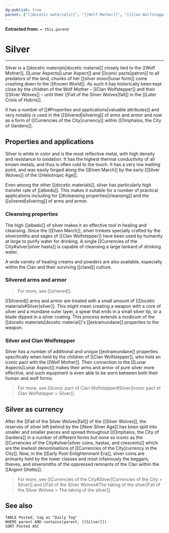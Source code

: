 ```yaml
---
dg-publish: true
parent: ["[[Docetic materials]]", "[[Wolf Mother]]", "[[Clan Wolfstepper]]", "[[Currencies of the City]]", "[[Docetic forms of the Aspects]]", "[[Iconic pact of Clan Wolfstepper]]"]
---
```

**Extracted from:** `= this.parent`
# Silver

---

Silver is a [[docetic materials|docetic material]] closely tied to the [[Wolf Mother]], [[Lunar Aspects|Lunar Aspect]] and [[Iconic pacts|patron]] to all predators of the land, chunks of her [[silver moon|lunar form]] come crashing down to the [[Known World]]. As such it has historically been kept close by the children of the Wolf Mother – [[Clan Wolfstepper]] and their [[Silver Wolves]] – until their [[Fall of the Silver Wolves|fall]] in the [[Later Crisis of Hubris]].

It has a number of [[#Properties and applications|valuable attributes]] and very notably is used in the [[Silvered|silvering]] of arms and armor and now as a form of [[Currencies of the City|currency]] within [[Omphalos, the City of Gardens]].

## Properties and applications

Silver is white in color and is the most reflective metal, with high density and resistance to oxidation. It has the highest thermal conductivity of all known metals, and thus is often cold to the touch. It has a very low melting point, and was easily forged along the [[Elven March]] by the early [[Silver Wolves]] of the [[Heliotropic Age]].

Even among the other [[docetic materials]], silver has particularly high transfer rate of [[albedo]]. This makes it suitable for a number of practical applications including for [[#cleansing properties|cleansing]] and the [[silvered|silvering]] of arms and armor.

### Cleansing properties

The high [[albedo]] of silver makes it an effective tool in healing and cleansing. Since the [[Elven March]], silver trinkets specially crafted by the silversmiths and sages of [[Clan Wolfstepper]] have been used by humanity at large to purify water for drinking. A single [[Currencies of the City#silver|silver hasta]] is capable of cleansing a large tankard of drinking water.

A wide variety of healing creams and powders are also available, especially within the Clan and their surviving [[cland]] culture.

### Silvered arms and armor

> For more, see [[silvered]].

[[Silvered]] arms and armor are treated with a small amount of [[Docetic materials#Silver|silver]]. This might mean creating a weapon with a core of silver and a mundane outer layer, a spear that ends in a small silver tip, or a blade dipped in a silver coating. This process extends a modicum of the [[docetic materials|docetic material]]'s [[extramundane]] properties to the weapon.

### Silver and Clan Wolfstepper

Silver has a number of additional and unique [[extramundane]] properties specifically when held by the children of [[Clan Wolfstepper]], who hold an iconic pact with the [[Wolf Mother]]. Their connection to the [[Lunar Aspects|Lunar Aspect]] makes their arms and armor of pure silver more effective, and such equipment is even able to be worn between both their human and wolf forms.

> For more, see [[Iconic pact of Clan Wolfstepper#Silver|Iconic pact of Clan Wolfstepper > Silver]].

## Silver as currency

After the [[Fall of the Silver Wolves|fall]] of the [[Silver Wolves]], the reserves of silver left behind by the [[New Silver Age]] has been split into smaller and smaller pieces and spread throughout [[Omphalos, the City of Gardens]] in a number of different forms but none so iconic as the [[Currencies of the City#silver|silver coins, hastas, and crescents]] which are the lowliest denominations of [[Currencies of the City|currency in the City]]. Now, in the [[Early Post-Enlightenment Era]], silver coins are primarily held by the lower classes and most infamously the beggars, thieves, and silversmiths of the oppressed remnants of the Clan within the [[Argent Ghetto]].

> For more, see [[Currencies of the City#Silver|Currencies of the City > Silver]] and [[Fall of the Silver Wolves#The taking of the silver|Fall of the Silver Wolves > The taking of the silver]].

## See also
```dataview
TABLE Posted, tag as "Daily Tag"
WHERE parent AND contains(parent, [[Silver]])
SORT Posted ASC
```